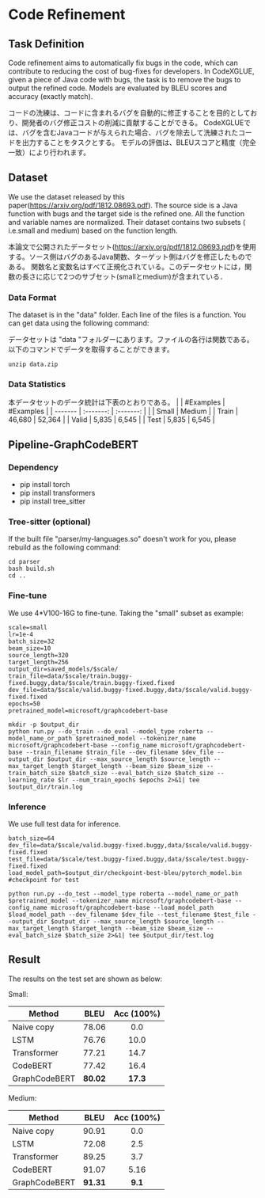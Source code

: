 # Code Refinement

## Task Definition

Code refinement aims to automatically fix bugs in the code, which can contribute to reducing the cost of bug-fixes for developers.
In CodeXGLUE, given a piece of Java code with bugs, the task is to remove the bugs to output the refined code. 
Models are evaluated by BLEU scores and accuracy (exactly match).

コードの洗練は、コードに含まれるバグを自動的に修正することを目的としており、開発者のバグ修正コストの削減に貢献することができる。
CodeXGLUEでは、バグを含むJavaコードが与えられた場合、バグを除去して洗練されたコードを出力することをタスクとする。
モデルの評価は、BLEUスコアと精度（完全一致）により行われます。


## Dataset

We use the dataset released by this paper(https://arxiv.org/pdf/1812.08693.pdf). The source side is a Java function with bugs and the target side is the refined one. 
All the function and variable names are normalized. Their dataset contains two subsets ( i.e.small and medium) based on the function length.

本論文で公開されたデータセット(https://arxiv.org/pdf/1812.08693.pdf)を使用する。ソース側はバグのあるJava関数、ターゲット側はバグを修正したものである。
関数名と変数名はすべて正規化されている。このデータセットには，関数の長さに応じて2つのサブセット(smallとmedium)が含まれている．


### Data Format

The dataset is in the "data" folder. Each line of the files is a function. You can get data using the following command:


データセットは "data "フォルダーにあります。ファイルの各行は関数である。以下のコマンドでデータを取得することができます。

```
unzip data.zip
```

### Data Statistics

本データセットのデータ統計は下表のとおりである。
|         | #Examples | #Examples |
| ------- | :-------: | :-------: |
|         |   Small   |   Medium  |
|  Train  |   46,680  |   52,364  |
|  Valid  |    5,835  |    6,545  |
|   Test  |    5,835  |    6,545  |

## Pipeline-GraphCodeBERT

### Dependency

- pip install torch
- pip install transformers
- pip install tree_sitter

### Tree-sitter (optional)

If the built file "parser/my-languages.so" doesn't work for you, please rebuild as the following command:

```shell
cd parser
bash build.sh
cd ..
```

### Fine-tune
We use 4*V100-16G to fine-tune. Taking the "small" subset as example:

```shell
scale=small
lr=1e-4
batch_size=32
beam_size=10
source_length=320
target_length=256
output_dir=saved_models/$scale/
train_file=data/$scale/train.buggy-fixed.buggy,data/$scale/train.buggy-fixed.fixed
dev_file=data/$scale/valid.buggy-fixed.buggy,data/$scale/valid.buggy-fixed.fixed
epochs=50 
pretrained_model=microsoft/graphcodebert-base

mkdir -p $output_dir
python run.py --do_train --do_eval --model_type roberta --model_name_or_path $pretrained_model --tokenizer_name microsoft/graphcodebert-base --config_name microsoft/graphcodebert-base --train_filename $train_file --dev_filename $dev_file --output_dir $output_dir --max_source_length $source_length --max_target_length $target_length --beam_size $beam_size --train_batch_size $batch_size --eval_batch_size $batch_size --learning_rate $lr --num_train_epochs $epochs 2>&1| tee $output_dir/train.log
```

### Inference

We use full test data for inference. 

```shell
batch_size=64
dev_file=data/$scale/valid.buggy-fixed.buggy,data/$scale/valid.buggy-fixed.fixed
test_file=data/$scale/test.buggy-fixed.buggy,data/$scale/test.buggy-fixed.fixed
load_model_path=$output_dir/checkpoint-best-bleu/pytorch_model.bin #checkpoint for test

python run.py --do_test --model_type roberta --model_name_or_path $pretrained_model --tokenizer_name microsoft/graphcodebert-base --config_name microsoft/graphcodebert-base --load_model_path $load_model_path --dev_filename $dev_file --test_filename $test_file --output_dir $output_dir --max_source_length $source_length --max_target_length $target_length --beam_size $beam_size --eval_batch_size $batch_size 2>&1| tee $output_dir/test.log
```



## Result

The results on the test set are shown as below:

Small:

| Method        |   BLEU    | Acc (100%) |
| ------------- | :-------: | :--------: |
| Naive copy    |   78.06   |    0.0     |
| LSTM          |   76.76   |    10.0    |
| Transformer   |   77.21   |    14.7    |
| CodeBERT      |   77.42   |    16.4    |
| GraphCodeBERT | **80.02** |  **17.3**  |

Medium:

| Method        |   BLEU    | Acc (100%) |
| ------------- | :-------: | :--------: |
| Naive copy    |   90.91   |    0.0     |
| LSTM          |   72.08   |    2.5     |
| Transformer   |   89.25   |    3.7     |
| CodeBERT      |   91.07   |    5.16    |
| GraphCodeBERT | **91.31** |  **9.1**   |


